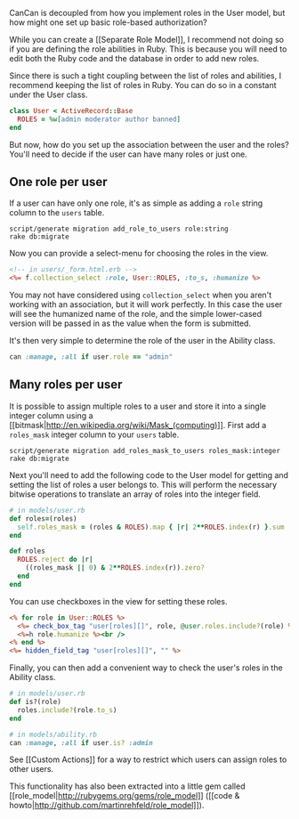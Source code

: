 CanCan is decoupled from how you implement roles in the User model, but how might one set up basic role-based authorization?

While you can create a [[Separate Role Model]], I recommend not doing so if you are defining the role abilities in Ruby. This is because you will need to edit both the Ruby code and the database in order to add new roles.

Since there is such a tight coupling between the list of roles and abilities, I recommend keeping the list of roles in Ruby. You can do so in a constant under the User class.

```ruby
class User < ActiveRecord::Base
  ROLES = %w[admin moderator author banned]
end
```

But now, how do you set up the association between the user and the roles? You'll need to decide if the user can have many roles or just one.

## One role per user

If a user can have only one role, it's as simple as adding a `role` string column to the `users` table.

```shell
script/generate migration add_role_to_users role:string
rake db:migrate
```

Now you can provide a select-menu for choosing the roles in the view.

```rhtml
<!-- in users/_form.html.erb -->
<%= f.collection_select :role, User::ROLES, :to_s, :humanize %>
```

You may not have considered using `collection_select` when you aren't working with an association, but it will work perfectly. In this case the user will see the humanized name of the role, and the simple lower-cased version will be passed in as the value when the form is submitted.

It's then very simple to determine the role of the user in the Ability class.

```ruby
can :manage, :all if user.role == "admin"
```


## Many roles per user

It is possible to assign multiple roles to a user and store it into a single integer column using a [[bitmask|http://en.wikipedia.org/wiki/Mask_(computing)]]. First add a `roles_mask` integer column to your `users` table.

```shell
script/generate migration add_roles_mask_to_users roles_mask:integer
rake db:migrate
```

Next you'll need to add the following code to the User model for getting and setting the list of roles a user belongs to. This will perform the necessary bitwise operations to translate an array of roles into the integer field.

```ruby
# in models/user.rb
def roles=(roles)
  self.roles_mask = (roles & ROLES).map { |r| 2**ROLES.index(r) }.sum
end

def roles
  ROLES.reject do |r|
    ((roles_mask || 0) & 2**ROLES.index(r)).zero?
  end
end
```

You can use checkboxes in the view for setting these roles.

```rhtml
<% for role in User::ROLES %>
  <%= check_box_tag "user[roles][]", role, @user.roles.include?(role) %>
  <%=h role.humanize %><br />
<% end %>
<%= hidden_field_tag "user[roles][]", "" %>
```

Finally, you can then add a convenient way to check the user's roles in the Ability class.

```ruby
# in models/user.rb
def is?(role)
  roles.include?(role.to_s)
end

# in models/ability.rb
can :manage, :all if user.is? :admin
```

See [[Custom Actions]] for a way to restrict which users can assign roles to other users.

This functionality has also been extracted into a little gem called [[role_model|http://rubygems.org/gems/role_model]] ([[code & howto|http://github.com/martinrehfeld/role_model]]).